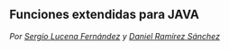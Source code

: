 ## Funciones extendidas para JAVA
*Por [Sergio Lucena Fernández](https://github.com/SergioLucenaFdz) y [Daniel Ramírez Sánchez](https://github.com/sirdan93)*
